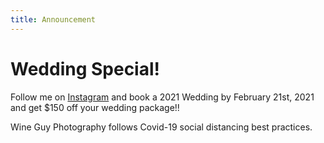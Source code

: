 ```yaml
---
title: Announcement
---
```

# Wedding Special!

Follow me on [Instagram](https://www.instagram.com/wineguyphotography/) and book a 2021 Wedding by February 21st, 2021 and get $150 off your wedding package!!

Wine Guy Photography follows Covid-19 social distancing best practices.